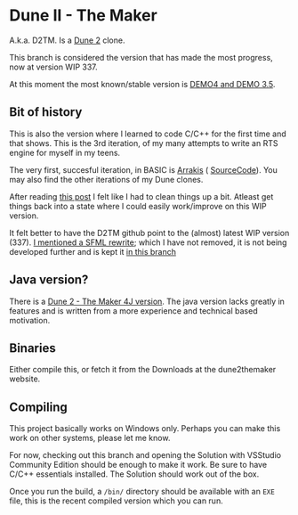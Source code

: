 Dune II - The Maker
===================
A.k.a. D2TM. Is a [Dune 2](http://en.wikipedia.org/wiki/Dune_II) clone.

This branch is considered the version that has made the most progress, now at version WIP 337. 

At this moment the most known/stable version is [DEMO4 and DEMO 3.5](http://dune2themaker.fundynamic.com/?page_id=11).

## Bit of history
This is also the version where I learned to code C/C++ for the first time and that shows. This is the 3rd iteration, of my many attempts to write an RTS engine for myself in my teens.

The very first, succesful iteration, in BASIC is [Arrakis](http://arrakis.dune2k.com/downloads.html) ( [SourceCode](https://github.com/Fundynamic/arrakis)). You may also find the other iterations
of my Dune clones.

After reading [this post](https://forum.dune2k.com/topic/27425-i-dont-want-to-get-your-hopes-up-but-i-cant-deny-it-much-either/?do=findComment&comment=397890) I felt like I had to clean things up a bit. Atleast get
things back into a state where I could easily work/improve on this WIP version.

It felt better to have the D2TM github point to the (almost) latest WIP version (337). [I mentioned a SFML rewrite](http://dune2themaker.fundynamic.com/?p=288); which I have not removed, it is not being developed further and is kept it [in this branch](https://github.com/stefanhendriks/Dune-II---The-Maker/tree/rewrite-sfml)

## Java version?
There is a [Dune 2 - The Maker 4J version](https://github.com/fundynamic/dune2themaker4j). The java version lacks greatly in features and is written from a more experience and technical based motivation.

## Binaries
Either compile this, or fetch it from the Downloads at the dune2themaker website.

## Compiling
This project basically works on Windows only. Perhaps you can make this work on other systems, please let me know.

For now, checking out this branch and opening the Solution with VSStudio Community Edition should be enough to make it work. Be sure to have C/C++ essentials installed. The Solution should work out of the box.

Once you run the build, a `/bin/` directory should be available with an `EXE` file, this is the recent compiled version which you can run.
